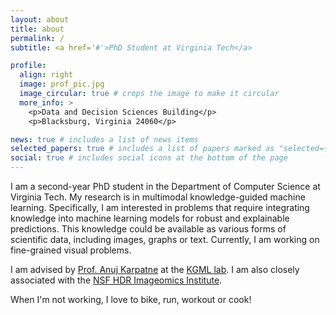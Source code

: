 ```yaml
---
layout: about
title: about
permalink: /
subtitle: <a href='#'>PhD Student at Virginia Tech</a>

profile:
  align: right
  image: prof_pic.jpg
  image_circular: true # crops the image to make it circular
  more_info: >
    <p>Data and Decision Sciences Building</p>
    <p>Blacksburg, Virginia 24060</p>

news: true # includes a list of news items
selected_papers: true # includes a list of papers marked as "selected={true}"
social: true # includes social icons at the bottom of the page
---
```


I am a second-year PhD student in the Department of Computer Science at Virginia Tech. My research is in multimodal knowledge-guided machine learning. Specifically, I am interested in problems that require integrating knowledge into machine learning models for robust and explainable predictions. This knowledge could be available as various forms of scientific data, including images, graphs or text. Currently, I am working on fine-grained visual problems. 

I am advised by [Prof. Anuj Karpatne](https://people.cs.vt.edu/karpatne/) at the [KGML lab](https://kgml-lab.github.io/). I am also closely associated with the [NSF HDR Imageomics Institute](https://imageomics.osu.edu/).

When I'm not working, I love to bike, run, workout or cook! 
